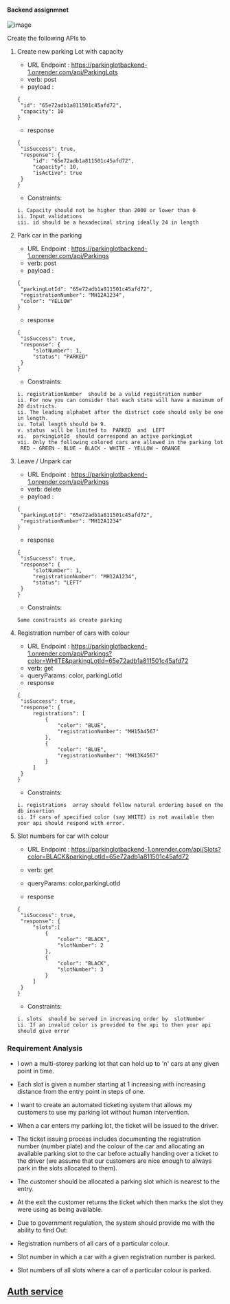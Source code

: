 
#### Backend assignmnet
![image](https://github.com/anuragdw710/parkingLotBackend/assets/78266752/5f2fac33-7819-46b7-975f-12af48d47660)



Create the following APIs to

1. Create new parking Lot with capacity

   - URL Endpoint : https://parkinglotbackend-1.onrender.com/api/ParkingLots
   - verb: post
   - payload :

   ```
   {
    "id": "65e72adb1a811501c45afd72",
    "capacity": 10
   }
   ```

   - response

   ```
   {
    "isSuccess": true,
    "response": {
        "id": "65e72adb1a811501c45afd72",
        "capacity": 10,
        "isActive": true
    }
   }
   ```

   - Constraints:

   ```
   i. Capacity should not be higher than 2000 or lower than 0
   ii. Input validations
   iii. id should be a hexadecimal string ideally 24 in length

   ```

2. Park car in the parking

   - URL Endpoint : https://parkinglotbackend-1.onrender.com/api/Parkings
   - verb: post
   - payload :

   ```
   {
    "parkingLotId": "65e72adb1a811501c45afd72",
    "registrationNumber": "MH12A1234",
    "color": "YELLOW"
   }
   ```

   - response

   ```
   {
    "isSuccess": true,
    "response": {
        "slotNumber": 1,
        "status": "PARKED"
    }
   }
   ```

   - Constraints:

   ```
   i. registrationNumber  should be a valid registration number
   ii. For now you can consider that each state will have a maximum of 20 districts.
   ii. The leading alphabet after the district code should only be one in length.
   iv. Total length should be 9.
   v. status  will be limited to  PARKED  and  LEFT
   vi.  parkingLotId  should correspond an active parkingLot
   vii. Only the following colored cars are allowed in the parking lot
    RED - GREEN - BLUE - BLACK - WHITE - YELLOW - ORANGE
   ```

3. Leave / Unpark car

   - URL Endpoint : https://parkinglotbackend-1.onrender.com/api/Parkings
   - verb: delete
   - payload :

   ```
   {
    "parkingLotId": "65e72adb1a811501c45afd72",
    "registrationNumber": "MH12A1234"
   }
   ```

   - response

   ```
   {
    "isSuccess": true,
    "response": {
        "slotNumber": 1,
        "registrationNumber": "MH12A1234",
        "status": "LEFT"
    }
   }
   ```

   - Constraints:

   ```
   Same constraints as create parking
   ```

4. Registration number of cars with colour

   - URL Endpoint : https://parkinglotbackend-1.onrender.com/api/Parkings?color=WHITE&parkingLotId=65e72adb1a811501c45afd72
   - verb: get
   - queryParams: color, parkingLotId
   - response

   ```
   {
    "isSuccess": true,
    "response": {
        registrations": [
            {
                "color": "BLUE",
                "registrationNumber": "MH15A4567"
            },
            {
                "color": "BLUE",
                "registrationNumber": "MH13K4567"
            }
        ]
    }
   }
   ```

   - Constraints:

   ```
   i. registrations  array should follow natural ordering based on the db insertion
   ii. If cars of specified color (say WHITE) is not available then your api should respond with error.
   ```

5. Slot numbers for car with colour

   - URL Endpoint : https://parkinglotbackend-1.onrender.com/api/Slots?color=BLACK&parkingLotId=65e72adb1a811501c45afd72
   - verb: get
   - queryParams: color,parkingLotId

   - response

   ```
   {
    "isSuccess": true,
    "response": {
        "slots":[
            {
                "color": "BLACK",
                "slotNumber": 2
            },
            {
                "color": "BLACK",
                "slotNumber": 3
            }
        ]
    }
   }
   ```

   - Constraints:

   ```
   i. slots  should be served in increasing order by  slotNumber
   ii. If an invalid color is provided to the api to then your api should give error

   ```

### Requirement Analysis

- I own a multi-storey parking lot that can hold up to 'n' cars at any given point in time.

- Each slot is given a number starting at 1 increasing with increasing distance from the entry point in steps of one.

- I want to create an automated ticketing system that allows my customers to use my parking lot without human intervention.

- When a car
  enters my parking lot, the ticket will be issued to the driver.

- The ticket issuing process includes documenting the registration number (number plate) and the colour of the car
  and allocating an available parking slot to the car before actually handing over a ticket
  to the driver (we assume that our customers are nice enough to always park in the slots
  allocated to them).

- The customer should be allocated a parking slot which is nearest to the entry.

- At the exit the customer returns the ticket which then marks the slot they were
  using as being available.

- Due to government regulation, the system should provide me
  with the ability to find Out:
- Registration numbers of all cars of a particular colour.
- Slot number in which a car with a given registration number is parked.
- Slot numbers of all slots where a car of a particular colour is parked.





## [Auth service](https://github.com/anuragdw710/Auth) 
